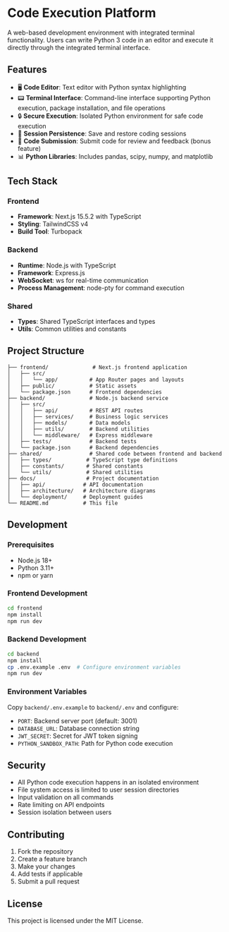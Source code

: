 # Code Execution Platform

A web-based development environment with integrated terminal functionality. Users can write Python 3 code in an editor and execute it directly through the integrated terminal interface.

## Features

- 🖥️ **Code Editor**: Text editor with Python syntax highlighting
- 📟 **Terminal Interface**: Command-line interface supporting Python execution, package installation, and file operations
- 🔒 **Secure Execution**: Isolated Python environment for safe code execution
- 💾 **Session Persistence**: Save and restore coding sessions
- 👥 **Code Submission**: Submit code for review and feedback (bonus feature)
- 📊 **Python Libraries**: Includes pandas, scipy, numpy, and matplotlib

## Tech Stack

### Frontend
- **Framework**: Next.js 15.5.2 with TypeScript
- **Styling**: TailwindCSS v4
- **Build Tool**: Turbopack

### Backend
- **Runtime**: Node.js with TypeScript
- **Framework**: Express.js
- **WebSocket**: ws for real-time communication
- **Process Management**: node-pty for command execution

### Shared
- **Types**: Shared TypeScript interfaces and types
- **Utils**: Common utilities and constants

## Project Structure

```
├── frontend/              # Next.js frontend application
│   ├── src/
│   │   └── app/          # App Router pages and layouts
│   ├── public/           # Static assets
│   └── package.json      # Frontend dependencies
├── backend/              # Node.js backend service
│   ├── src/
│   │   ├── api/          # REST API routes
│   │   ├── services/     # Business logic services
│   │   ├── models/       # Data models
│   │   ├── utils/        # Backend utilities
│   │   └── middleware/   # Express middleware
│   ├── tests/            # Backend tests
│   └── package.json      # Backend dependencies
├── shared/               # Shared code between frontend and backend
│   ├── types/           # TypeScript type definitions
│   ├── constants/       # Shared constants
│   └── utils/           # Shared utilities
├── docs/                # Project documentation
│   ├── api/            # API documentation
│   ├── architecture/   # Architecture diagrams
│   └── deployment/     # Deployment guides
└── README.md           # This file
```

## Development

### Prerequisites
- Node.js 18+
- Python 3.11+
- npm or yarn

### Frontend Development
```bash
cd frontend
npm install
npm run dev
```

### Backend Development
```bash
cd backend
npm install
cp .env.example .env  # Configure environment variables
npm run dev
```

### Environment Variables

Copy `backend/.env.example` to `backend/.env` and configure:
- `PORT`: Backend server port (default: 3001)
- `DATABASE_URL`: Database connection string
- `JWT_SECRET`: Secret for JWT token signing
- `PYTHON_SANDBOX_PATH`: Path for Python code execution

## Security

- All Python code execution happens in an isolated environment
- File system access is limited to user session directories
- Input validation on all commands
- Rate limiting on API endpoints
- Session isolation between users

## Contributing

1. Fork the repository
2. Create a feature branch
3. Make your changes
4. Add tests if applicable
5. Submit a pull request

## License

This project is licensed under the MIT License.
